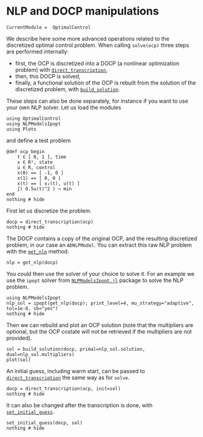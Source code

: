 # NLP and DOCP manipulations

```@meta
CurrentModule =  OptimalControl
```

We describe here some more advanced operations related to the discretized optimal control problem.
When calling `solve(ocp)` three steps are performed internally:

- first, the OCP is discretized into a DOCP (a nonlinear optimization problem) with [`direct_transcription`](@ref),
- then, this DOCP is solved,
- finally, a functional solution of the OCP is rebuilt from the solution of the discretized problem, with [`build_solution`](@ref).

These steps can also be done separately, for instance if you want to use your own NLP solver. Let us load the modules

```@example main
using OptimalControl
using NLPModelsIpopt
using Plots
```

and define a test problem

```@example main
@def ocp begin
    t ∈ [ 0, 1 ], time
    x ∈ R², state
    u ∈ R, control
    x(0) == [ -1, 0 ]
    x(1) == [ 0, 0 ]
    ẋ(t) == [ x₂(t), u(t) ]
    ∫( 0.5u(t)^2 ) → min
end
nothing # hide
```

First let us discretize the problem.

```@example main
docp = direct_transcription(ocp)
nothing # hide
```

The DOCP contains a copy of the original OCP, and the resulting discretized problem, in our case an `ADNLPModel`.
You can extract this raw NLP problem  with the [`get_nlp`](@ref) method.

```@example main
nlp = get_nlp(docp)
```

You could then use the solver of your choice to solve it.
For an example we use the `ipopt` solver from [`NLPModelsIpopt.jl`](https://github.com/JuliaSmoothOptimizers/NLPModelsIpopt.jl) package to solve the NLP problem.

```@example main
using NLPModelsIpopt
nlp_sol = ipopt(get_nlp(docp); print_level=4, mu_strategy="adaptive", tol=1e-8, sb="yes")
nothing # hide
```

Then we can rebuild and plot an OCP solution (note that the multipliers are optional, but the OCP costate will not be retrieved if the multipliers are not provided).

```@example main
sol = build_solution(docp, primal=nlp_sol.solution, dual=nlp_sol.multipliers)
plot(sol)
```

An initial guess, including warm start, can be passed to [`direct_transcription`](@ref) the same way as for `solve`.

```@example main
docp = direct_transcription(ocp, init=sol)
nothing # hide
```

It can also be changed after the transcription is done, with  [`set_initial_guess`](@ref).

```@example main
set_initial_guess(docp, sol)
nothing # hide
```